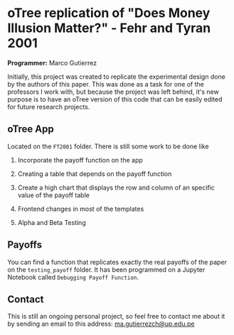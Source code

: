 # oTree replication of "Does Money Illusion Matter?" - Fehr and Tyran 2001 
**Programmer:** Marco Gutierrez

Initially, this project was created to replicate the experimental design done by the authors of this paper. This was done as a task for one of the professors I work with, but because the project was left behind, it's new purpose is to have an oTree version of this code that can be easily edited for future research projects.

## oTree App
Located on the `FT2001` folder. There is still some work to be done like

1. Incorporate the payoff function on the app

1. Creating a table that depends on the payoff function

1. Create a high chart that displays the row and column of an specific value of the payoff table

1. Frontend changes in most of the templates

1. Alpha and Beta Testing

## Payoffs
You can find a function that replicates exactly the real payoffs of the paper on the `testing_payoff` folder. It has been programmed on a Jupyter Notebook called `Debugging Payoff Function`.

## Contact
This is still an ongoing personal project, so feel free to contact me about it by sending an email to this address: [ma.gutierrezch@up.edu.pe](mailto:ma.gutierrezch@up.edu.pe)

